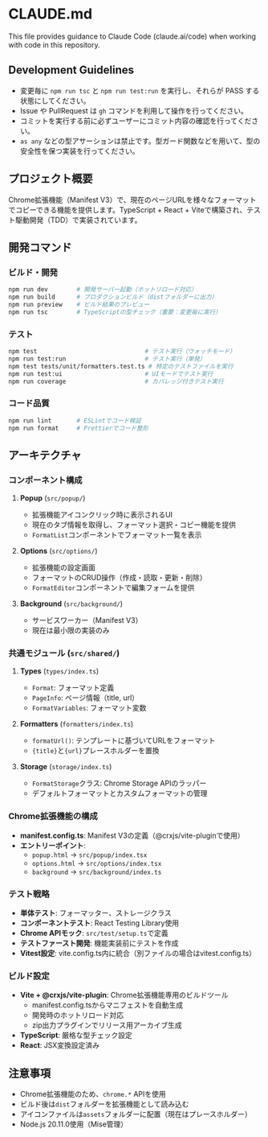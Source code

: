 # CLAUDE.md

This file provides guidance to Claude Code (claude.ai/code) when working with code in this repository.

## Development Guidelines

- 変更毎に `npm run tsc` と `npm run test:run` を実行し、それらが PASS する状態にしてください。
- Issue や PullRequest は `gh` コマンドを利用して操作を行ってください。
- コミットを実行する前に必ずユーザーにコミット内容の確認を行ってください。
- `as any` などの型アサーションは禁止です。型ガード関数などを用いて、型の安全性を保つ実装を行ってください。

## プロジェクト概要

Chrome拡張機能（Manifest V3）で、現在のページURLを様々なフォーマットでコピーできる機能を提供します。TypeScript + React + Viteで構築され、テスト駆動開発（TDD）で実装されています。

## 開発コマンド

### ビルド・開発
```bash
npm run dev        # 開発サーバー起動（ホットリロード対応）
npm run build      # プロダクションビルド（distフォルダーに出力）
npm run preview    # ビルド結果のプレビュー
npm run tsc        # TypeScriptの型チェック（重要：変更毎に実行）
```

### テスト
```bash
npm test                              # テスト実行（ウォッチモード）
npm run test:run                      # テスト実行（単発）
npm test tests/unit/formatters.test.ts # 特定のテストファイルを実行
npm run test:ui                       # UIモードでテスト実行
npm run coverage                      # カバレッジ付きテスト実行
```

### コード品質
```bash
npm run lint       # ESLintでコード検証
npm run format     # Prettierでコード整形
```

## アーキテクチャ

### コンポーネント構成

1. **Popup** (`src/popup/`)
   - 拡張機能アイコンクリック時に表示されるUI
   - 現在のタブ情報を取得し、フォーマット選択・コピー機能を提供
   - `FormatList`コンポーネントでフォーマット一覧を表示

2. **Options** (`src/options/`)
   - 拡張機能の設定画面
   - フォーマットのCRUD操作（作成・読取・更新・削除）
   - `FormatEditor`コンポーネントで編集フォームを提供

3. **Background** (`src/background/`)
   - サービスワーカー（Manifest V3）
   - 現在は最小限の実装のみ

### 共通モジュール (`src/shared/`)

1. **Types** (`types/index.ts`)
   - `Format`: フォーマット定義
   - `PageInfo`: ページ情報（title, url）
   - `FormatVariables`: フォーマット変数

2. **Formatters** (`formatters/index.ts`)
   - `formatUrl()`: テンプレートに基づいてURLをフォーマット
   - `{title}`と`{url}`プレースホルダーを置換

3. **Storage** (`storage/index.ts`)
   - `FormatStorage`クラス: Chrome Storage APIのラッパー
   - デフォルトフォーマットとカスタムフォーマットの管理

### Chrome拡張機能の構成

- **manifest.config.ts**: Manifest V3の定義（@crxjs/vite-pluginで使用）
- **エントリーポイント**:
  - `popup.html` → `src/popup/index.tsx`
  - `options.html` → `src/options/index.tsx`
  - `background` → `src/background/index.ts`

### テスト戦略

- **単体テスト**: フォーマッター、ストレージクラス
- **コンポーネントテスト**: React Testing Library使用
- **Chrome APIモック**: `src/test/setup.ts`で定義
- **テストファースト開発**: 機能実装前にテストを作成
- **Vitest設定**: vite.config.ts内に統合（別ファイルの場合はvitest.config.ts）

### ビルド設定

- **Vite + @crxjs/vite-plugin**: Chrome拡張機能専用のビルドツール
  - manifest.config.tsからマニフェストを自動生成
  - 開発時のホットリロード対応
  - zip出力プラグインでリリース用アーカイブ生成
- **TypeScript**: 厳格な型チェック設定
- **React**: JSX変換設定済み

## 注意事項

- Chrome拡張機能のため、`chrome.*` APIを使用
- ビルド後は`dist`フォルダーを拡張機能として読み込む
- アイコンファイルは`assets`フォルダーに配置（現在はプレースホルダー）
- Node.js 20.11.0使用（Mise管理）